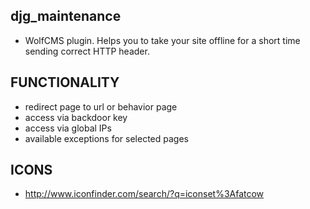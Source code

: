djg_maintenance
----
* WolfCMS plugin. Helps you to take your site offline for a short time sending correct HTTP header.

FUNCTIONALITY
----
* redirect page to url or behavior page
* access via backdoor key
* access via global IPs
* available exceptions for selected pages

ICONS
----
* http://www.iconfinder.com/search/?q=iconset%3Afatcow
